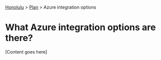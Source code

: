 <a href="../overview.md">Honolulu</a> > <a href="../overview.md">Plan</a> > Azure integration options

# What Azure integration options are there?

[Content goes here]
